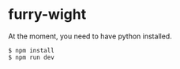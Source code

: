 # furry-wight
At the moment, you need to have python installed.
```
$ npm install
$ npm run dev
```
